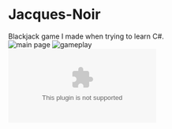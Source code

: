 # Jacques-Noir
Blackjack game I made when trying to learn C#.<br/>
![main page](https://i.imgur.com/OWS5Msi.png)
![gameplay](https://i.imgur.com/l3HZc0s.png)<br/>
![download exe](https://github.com/dualphantoms/Jacques-Noir/raw/master/bin/Debug/Jacques%20Noir.exe)
